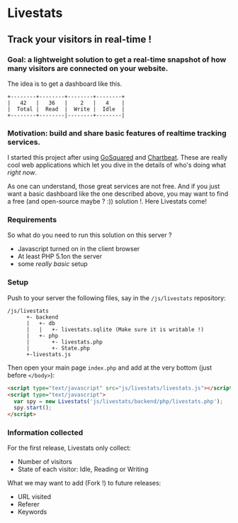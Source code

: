 # Livestats
## Track your visitors in real-time !

### Goal: a lightweight solution to get a real-time snapshot of how many visitors are connected on your website.

The idea is to get a dashboard like this.

```
+--------+--------+--------+--------+
|   42   |   36   |    2   |   4    |
|  Total |  Read  |  Write |  Idle  |
+--------+--------|--------+--------|
```
### Motivation: build and share basic features of realtime tracking services.

I started this project after using 
[GoSquared](http://www.gosquared.com/) and [Chartbeat](http://www.chartbeat.com/).
These are really cool web applications which let you dive in the details of
who's doing what _right now_.

As one can understand, those great services are not free. And if you just
want a basic dashboard like the one described above, you may want to find
a free (and open-source maybe ? :)) solution !. Here Livestats come!

### Requirements

So what do you need to run this solution on this server ?

* Javascript turned on in the client browser
* At least PHP 5.1on the server
* some _really basic_ setup

### Setup

Push to your server the following files, say in the ```/js/livestats``` repository:

```
/js/livestats
      +- backend
      |   +- db
      |   |   +- livestats.sqlite (Make sure it is writable !)
      |   +- php
      |       +- livestats.php
      |       +- State.php
      +-livestats.js
```

Then open your main page ```index.php``` and add at the very bottom (just before ```</body>```):

```html
<script type="text/javascript" src="js/livestats/livestats.js"></script>
<script type="text/javascript">
  var spy = new Livestats('js/livestats/backend/php/livestats.php');
  spy.start();
</script>
```

### Information collected

For the first release, Livestats only collect:
- Number of visitors
- State of each visitor: Idle, Reading or Writing

What we may want to add (Fork !) to future releases:
- URL visited
- Referer
- Keywords
